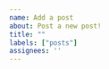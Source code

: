 ```yaml
--- 
name: Add a post
about: Post a new post!
title: ""
labels: ["posts"]
assignees: ''
---
```


<!--title: ""-->
